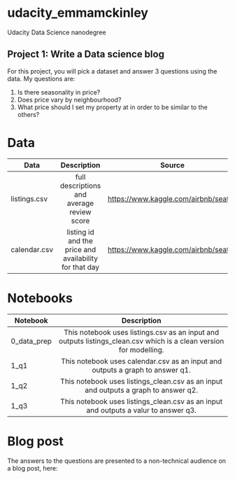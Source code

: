 # udacity_emmamckinley
Udacity Data Science nanodegree
## Project 1: Write a Data science blog

For this project, you will pick a dataset and answer 3 questions using the data. My questions are:
1. Is there seasonality in price?
2. Does price vary by neighbourhood?
3. What price should I set my property at in order to be similar to the others?

# Data 

| Data        | Description           | Source           | 
| ------------- |:-------------:| :-------------:| 
| listings.csv     |full descriptions and average review score| https://www.kaggle.com/airbnb/seattle | 
| calendar.csv     |listing id and the price and availability for that day| https://www.kaggle.com/airbnb/seattle |  


# Notebooks


| Notebook        | Description           |
| ------------- |:-------------:|
| 0_data_prep  |This notebook uses listings.csv as an input and outputs listings_clean.csv which is a clean version for modelling.| 
| 1_q1    |This notebook uses calendar.csv as an input and outputs a graph to answer q1.| 
| 1_q2   |This notebook uses listings_clean.csv as an input and outputs a graph to answer q2.| 
| 1_q3    |This notebook uses listings_clean.csv as an input and outputs a valur to answer q3.| 

# Blog post

The answers to the questions are presented to a non-technical audience on a blog post, here:

